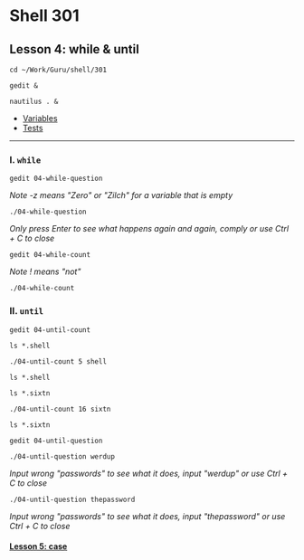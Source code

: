 # Shell 301
## Lesson 4: while & until

`cd ~/Work/Guru/shell/301`

`gedit &`

`nautilus . &`

- [Variables](https://github.com/inkVerb/guru/blob/master/301-shell/Variables.md)
- [Tests](https://github.com/inkVerb/guru/blob/master/301-shell/Tests.md)
___

### I. `while`

`gedit 04-while-question`

*Note -z means "Zero" or "Zilch" for a variable that is empty*

`./04-while-question`

*Only press Enter to see what happens again and again, comply or use Ctrl + C to close*

`gedit 04-while-count`

*Note ! means "not"*

`./04-while-count`

### II. `until`

`gedit 04-until-count`

`ls *.shell`

`./04-until-count 5 shell`

`ls *.shell`

`ls *.sixtn`

`./04-until-count 16 sixtn`

`ls *.sixtn`

`gedit 04-until-question`

`./04-until-question werdup`

*Input wrong "passwords" to see what it does, input "werdup" or use Ctrl + C to close*

`./04-until-question thepassword`

*Input wrong "passwords" to see what it does, input "thepassword" or use Ctrl + C to close*

#### [Lesson 5: case](https://github.com/inkVerb/guru/blob/master/301-shell/Lesson-05.md)
